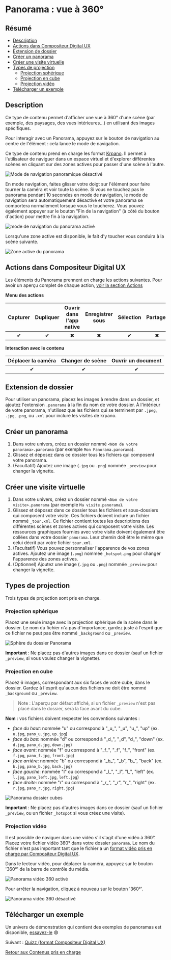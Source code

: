  # Panorama : vue à 360°

## Résumé
* [Description](#description)
* [Actions dans Compositeur Digital UX](#actions-dans-compositeur-digital-ux)
* [Extension de dossier](#extension-de-dossier)
* [Créer un panorama](#créer-un-panorama)
* [Créer une visite virtuelle](#créer-une-visite-virtuelle)
* [Types de projection](#types-de-projection)
   * [Projection sphérique](#projection-sphérique)
   * [Projection en cube](#projection-en-cube)
   * [Projection vidéo](#projection-vidéo)
* [Télécharger un exemple](#télécharger-un-exemple)

## Description

Ce type de contenu permet d'afficher une vue à 360° d'une scène (par exemple, des paysages, des vues intérieures...) en utilisant des images spécifiques.

Pour interagir avec un Panorama, appuyez sur le bouton de navigation au centre de l'élément : cela lance le mode de navigation.

Ce type de contenu prend en charge les format [Krpano](https://krpano.com/tours/weingut/). Il permet à l'utilisateur de naviguer dans un espace virtuel et d'explorer différentes scènes en cliquant sur des zones actives pour passer d'une scène à l'autre.

![Mode de navigation panoramique désactivé](../../../en/img/content_panorama_start.JPG)

En mode navigation, faites glisser votre doigt sur l'élément pour faire tourner la caméra et voir toute la scène. Si vous ne touchez pas le panorama pendant 10 secondes en mode de navigation, le mode de navigation sera automatiquement désactivé et votre panorama se comportera normalement lorsque vous le toucherez.
Vous pouvez également appuyer sur le bouton "Fin de la navigation" (à côté du bouton d'action) pour mettre fin à la navigation.

![mode de navigation du panorama activé](../../../en/img/content_panorama_end.JPG)

Lorsqu'une zone active est disponible, le fait d'y toucher vous conduira à la scène suivante. 

![Zone active du panorama](../../../en/img/content_panorama_hotspot.JPG)

## Actions dans Compositeur Digital UX

Les éléments du Panorama prennent en charge les actions suivantes. Pour avoir un aperçu complet de chaque action, [voir la section Actions](actions.md)

**Menu des actions**

| Capturer | Dupliquer | Ouvrir dans l'app native | Enregistrer sous | Sélection | Partager | 
|:--------:|:---------:|:------------------------:|:----------------:|:---------:|:--------:|
| &#x2714; | &#x2714;  | &#x2716;                 | &#x2716;         | &#x2714;  | &#x2716; |

**Interaction avec le contenu**

| Déplacer la caméra | Changer de scène | Ouvrir un document |
|:------------------:|:----------------:|:------------------:|
| &#x2714;           | &#x2714;         | &#x2714;           |

## Extension de dossier

Pour utiliser un panorama, placez les images à rendre dans un dossier, et ajoutez l'extension `.panorama` à la fin du nom de votre dossier.
À l'intérieur de votre panorama, n'utilisez que les fichiers qui se terminent par `.jpeg`, `.jpg`, `.png`, ou `.xml` pour inclure les visites de krpano.

## Créer un panorama

1. Dans votre univers, créez un dossier nommé `<Nom de votre panorama>.panorama` (par exemple `Mon Panorama.panorama`).
1. Glissez et déposez dans ce dossier tous les fichiers qui composent votre panorama.
1. (Facultatif) Ajoutez une image (`.jpg` ou `.png`) nommée `_preview` pour changer la vignette.

## Créer une visite virtuelle

1. Dans votre univers, créez un dossier nommé `<Nom de votre visite>.panorama` (par exemple `Ma visite.panorama`).
1. Glissez et déposez dans ce dossier tous les fichiers et sous-dossiers qui composent votre visite. Ces fichiers doivent inclure un fichier nommé `_tour.xml`. Ce fichier contient toutes les descriptions des différentes scènes et zones actives qui composent votre visite. 
Les ressources graphiques fournies avec votre visite doivent également être collées dans votre dossier `panorama`. Leur chemin doit être le même que celui décrit par votre fichier `tour.xml`. 
1. (Facultatif) Vous pouvez personnaliser l'apparence de vos zones actives. Ajoutez une image (`.png`) nommée `_hotspot.png` pour changer l'apparence des zones actives.
1. (Optionnel) Ajoutez une image (`.jpg` ou `.png`) nommée `_preview` pour changer la vignette.

## Types de projection

Trois types de projection sont pris en charge.

### Projection sphérique

Placez une seule image avec la projection sphérique de la scène dans le dossier. Le nom du fichier n'a pas d'importance, gardez juste à l'esprit que ce fichier ne peut pas être nommé `_background` ou `_preview`.

![Sphère du dossier Panorama](../../../en/img/content_panorama_sphere_folder.JPG)

**Important** : Ne placez pas d'autres images dans ce dossier (sauf un fichier `_preview`, si vous voulez changer la vignette).

### Projection en cube

Placez 6 images, correspondant aux six faces de votre cube, dans le dossier. Gardez à l'esprit qu'aucun des fichiers ne doit être nommé `_background` ou `_preview`.

> Note : L'aperçu par défaut affiché, si un fichier `_preview` n'est pas placé dans le dossier, sera la face avant du cube.

**Nom** : vos fichiers doivent respecter les conventions suivantes :
   * *face du haut*: nommée "u" ou correspond à "\_u\_", "\_u", "u\_", "up" (ex. `u.jpg`, `pano_u.jpg`, `up.jpg`)
   * *face du bas*: nommée "d" ou correspond à "\_d\_", "\_d", "d\_", "down" (ex. `d.jpg`, `pano_d.jpg`, `down.jpg`)
   * *face avant*: nommée "f" ou correspond à "\_f\_", "\_f", "f\_", "front" (ex. `f.jpg`, `pano_f.jpg`, `front.jpg`)
   * *face arrière*: nommée "b" ou correspond à "\_b\_", "\_b", "b\_", "back" (ex. `b.jpg`, `pano_b.jpg`, `back.jpg`)
   * *face gauche*: nommée "l" ou correspond à "\_l\_", "\_l", "l\_", "left" (ex. `l.jpg`, `pano_left.jpg`, `left.jpg`)
   * *face droite*: nommée "r" ou correspond à "\_r\_", "\_r", "r\_", "right" (ex. `r.jpg`, `pano_r.jpg`, `right.jpg`)

![Panorama dossier cubes](../../../en/img/content_panorama_cubes_folder.JPG)

**Important** : Ne placez pas d'autres images dans ce dossier (sauf un fichier `_preview`, ou un fichier `_hotspot` si vous créez une visite).

### Projection vidéo

Il est possible de naviguer dans une vidéo s'il s'agit d'une vidéo à 360°. Placez votre fichier vidéo 360° dans votre dossier `panorama`. Le nom du fichier n'est pas important tant que le fichier a un [format vidéo pris en charge par Compositeur Digital UX](video.md).

Dans le lecteur vidéo, pour déplacer la caméra, appuyez sur le bouton '360°' de la barre de contrôle du média. 

![Panorama vidéo 360 activé](../../../en/img/content_panorama_video360_enable.JPG)

Pour arrêter la navigation, cliquez à nouveau sur le bouton '360°'.

![Panorama vidéo 360 désactivé](../../../en/img/content_panorama_video360_disable.JPG)


## Télécharger un exemple

Un univers de démonstration qui contient des exemples de panoramas est disponible, [essayez-le](../../../en/organise_content/Demo-Universe.zip) &#x1f604;

Suivant : [Quizz (format Compositeur Digital UX)](quiz.md)

[Retour aux Contenus pris en charge](index.md)

